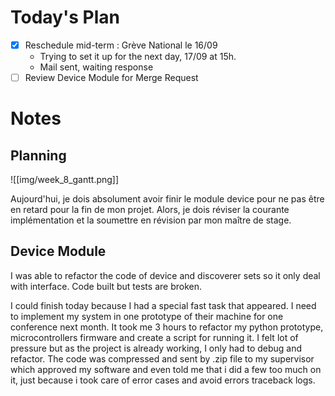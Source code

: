# Today's Plan

- [x] Reschedule mid-term : Grève National le 16/09
	- Trying to set it up for the next day, 17/09 at 15h.
	- Mail sent, waiting response
- [ ] Review Device Module for Merge Request

# Notes

## Planning

![[img/week_8_gantt.png]]

Aujourd'hui, je dois absolument avoir finir le module device pour ne pas être en retard pour la fin de mon projet. Alors, je dois réviser la courante implémentation et la soumettre en révision par mon maître de stage.

## Device Module

I was able to refactor the code of device and discoverer sets so it only deal with interface. Code built but tests are broken.

I could finish today because I had a special fast task that appeared.
I need to implement my system in one prototype of their machine for one conference next month. It took me 3 hours to refactor my python prototype, microcontrollers firmware and create a script for running it. 
I felt lot of pressure but as the project is already working, I only had to debug and refactor. The code was compressed and sent by .zip file to my supervisor which approved my software and even told me that i did a few too much on it, just because i took care of error cases and avoid errors traceback logs.